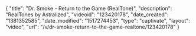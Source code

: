 {
    "title": "Dr. Smoke - Return to the Game (RealTone)",
    "description": "RealTones by Astralized",
    "videoid": "123420178",
    "date_created": "1381352585",
    "date_modified": "1517274453",
    "type": "captivate",
    "layout": "video",
    "url": "\/v\/dr-smoke-return-to-the-game-realtone\/123420178"
}